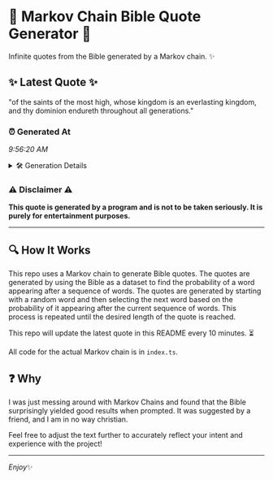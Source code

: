 # 📖 Markov Chain Bible Quote Generator 📖

Infinite quotes from the Bible generated by a Markov chain. ✨

## ✨ Latest Quote ✨
"of the saints of the most high, whose kingdom is an everlasting kingdom, and thy dominion endureth throughout all generations."

### ⏰ Generated At
*9:56:20 AM*

<details>
    <summary>🛠️ Generation Details</summary>
    <p>
        <strong>🌱 Seed:</strong> of<br>
        <strong>🔄 Iterations:</strong> 19<br>
        <strong>📜 Context History:</strong><br>[ of ]: the<br>[ of, the ]: saints<br>[ of, the, saints ]: of<br>[ of, the, saints, of ]: the<br>[ of, the, saints, of, the ]: most<br>[ of, the, saints, of, the, most ]: high,<br>[ the, saints, of, the, most, high, ]: whose<br>[ saints, of, the, most, high,, whose ]: kingdom<br>[ of, the, most, high,, whose, kingdom ]: is<br>[ the, most, high,, whose, kingdom, is ]: an<br>[ most, high,, whose, kingdom, is, an ]: everlasting<br>[ high,, whose, kingdom, is, an, everlasting ]: kingdom,<br>[ whose, kingdom, is, an, everlasting, kingdom, ]: and<br>[ kingdom, is, an, everlasting, kingdom,, and ]: thy<br>[ is, an, everlasting, kingdom,, and, thy ]: dominion<br>[ an, everlasting, kingdom,, and, thy, dominion ]: endureth<br>[ everlasting, kingdom,, and, thy, dominion, endureth ]: throughout<br>[ kingdom,, and, thy, dominion, endureth, throughout ]: all<br>[ and, thy, dominion, endureth, throughout, all ]: generations.<br>
    </p>
</details>

### ⚠️ Disclaimer ⚠️
**This quote is generated by a program and is not to be taken seriously. It is purely for entertainment purposes.**

---

## 🔍 How It Works

This repo uses a Markov chain to generate Bible quotes. The quotes are generated by using the Bible as a dataset to find the probability of a word appearing after a sequence of words. The quotes are generated by starting with a random word and then selecting the next word based on the probability of it appearing after the current sequence of words. This process is repeated until the desired length of the quote is reached.

This repo will update the latest quote in this README every 10 minutes. ⏳

All code for the actual Markov chain is in `index.ts`.

## ❓ Why

I was just messing around with Markov Chains and found that the Bible surprisingly yielded good results when prompted. 
It was suggested by a friend, and I am in no way christian.

Feel free to adjust the text further to accurately reflect your intent and experience with the project!

---

*Enjoy*✨
